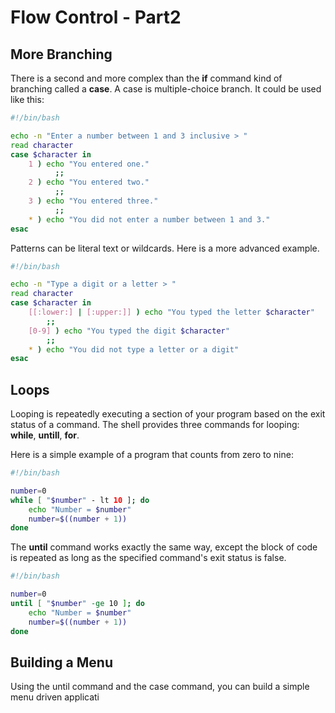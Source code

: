 # Flow Control - Part2
## More Branching
There is a second and more complex than the **if** command kind of branching called a **case**. A case is multiple-choice branch.
It could be used like this:
```bash
#!/bin/bash

echo -n "Enter a number between 1 and 3 inclusive > "
read character
case $character in
	1 ) echo "You entered one."
		  ;;
	2 ) echo "You entered two."
		  ;;
	3 ) echo "You entered three."
		  ;;
	* ) echo "You did not enter a number between 1 and 3."
esac
```
Patterns can be literal text or wildcards. Here is a more advanced example.
```bash
#!/bin/bash

echo -n "Type a digit or a letter > "
read character
case $character in
	[[:lower:] | [:upper:]] ) echo "You typed the letter $character"
		;;
	[0-9] ) echo "You typed the digit $character"
		;;
	* ) echo "You did not type a letter or a digit"
esac
```

## Loops
Looping is repeatedly executing a section of your program based on the exit status of a command. The shell provides three commands for looping: **while**, **untill**, **for**.

Here is a simple example of a program that counts from zero to nine:
```bash
#!/bin/bash

number=0
while [ "$number" - lt 10 ]; do
	echo "Number = $number"
	number=$((number + 1))
done
```

The **until** command works exactly the same way, except the block of code is repeated as long as the specified command's exit status is false.
```bash
#!/bin/bash

number=0
until [ "$number" -ge 10 ]; do
	echo "Number = $number"
	number=$((number + 1))
done
```

## Building a Menu
Using the until command and the case command, you can build a simple menu driven applicati
<!--stackedit_data:
eyJoaXN0b3J5IjpbLTE3MDI5NzMxMzJdfQ==
-->